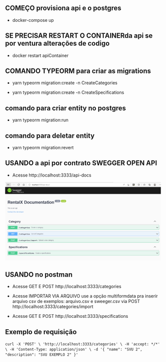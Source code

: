 ## COMEÇO provisiona api e o postgres

- docker-compose up

## SE PRECISAR RESTART O CONTAINERda api se por ventura alterações de codigo

- docker  restart apiContainer

## COMANDO TYPEORM para criar as migrations

- yarn typeorm migration:create -n CreateCategories

- yarn typeorm migration:create -n CreateSpecifications


## comando para criar entity no postgres

- yarn typeorm migration:run

## comando para deletar entity

- yarn typeorm migration:revert

## USANDO a api por contrato SWEGGER OPEN API

- Acesse http://localhost:3333/api-docs

![alt text](https://github.com/tsilva19/Injecao-Dependencia-node/blob/main/injetadependencia.png)

## USANDO no postman

- Acesse GET E POST http://localhost:3333/categories

- Acesse IMPORTAR VIA ARQUIVO use a opção multiformdata pra inserir arquivo csv de exemplos: arquivo.csv e sweeger.csv via POST http://localhost:3333/categories/import

- Acesse GET E POST http://localhost:3333/specifications


## Exemplo de requisição

`
curl -X 'POST' \
  'http://localhost:3333/categories' \
  -H 'accept: */*' \
  -H 'Content-Type: application/json' \
  -d '{
  "name": "SVU 2",
  "description": "SVU EXEMPLO 2"
}'
`
